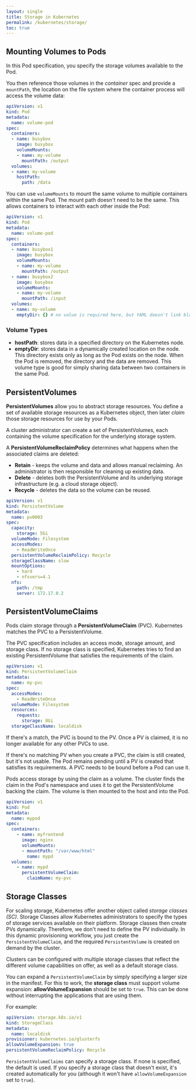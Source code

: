 ```yaml
---
layout: single
title: Storage in Kubernetes
permalink: /kubernetes/storage/
toc: true
---
```


## Mounting Volumes to Pods

In this Pod specification, you specify the storage volumes available to the Pod. 

You then reference those volumes in the *container* spec and provide a `mountPath`, the location on the file system where the container process will access the volume data:

``` yaml
apiVersion: v1
kind: Pod
metadata:
  name: volume-pod
spec:
  containers:
  - name: busybox
    image: busybox
    volumeMounts:
    - name: my-volume
      mountPath: /output
  volumes:
  - name: my-volume
    hostPath:
      path: /data
```

You can use `volumeMounts` to mount the same volume to multiple containers within the same Pod. The mount path doesn't need to be the same. This allows containers to interact with each other inside the Pod:

``` yaml
apiVersion: v1
kind: Pod
metadata:
  name: volume-pod
spec:
  containers:
  - name: busybox1
    image: busybox
    volumeMounts:
    - name: my-volume
      mountPath: /output
  - name: busybox2
    image: busybox
    volumeMounts:
    - name: my-volume
      mountPath: /input
  volumes:
  - name: my-volume
    emptyDir: {} # no value is required here, but YAML doesn't link blanks.
```

### Volume Types

- **hostPath**: stores data in a specified directory on the Kubernetes node.
- **emptyDir**: stores data in a dynamically created location on the node. This directory exists only as long as the Pod exists on the node. When the Pod is removed, the directory and the data are removed. This volume type is good for simply sharing data between two containers in the same Pod.


## PersistentVolumes

**PersistentVolumes** allow you to abstract storage resources. You define a set of available storage resources as a Kubernetes object, then later *claim* those storage resources for use by your Pods.

A cluster administrator can create a set of PersistentVolumes, each containing the volume specification for the underlying storage system.

A **PersistentVolumeReclaimPolicy** determines what happens when the associated claims are deleted:

- **Retain** - keeps the volume and data and allows manual reclaiming. An administrator is then responsible for cleaning up existing data.
- **Delete** - deletes both the PersistentVolume and its underlying storage infrastructure (e.g. a cloud storage object).
- **Recycle** - deletes the data so the volume can be reused.

``` yaml
apiVersion: v1
kind: PersistentVolume
metadata:
  name: pv0003
spec:
  capacity:
    storage: 5Gi
  volumeMode: Filesystem
  accessModes:
    - ReadWriteOnce
  persistentVolumeReclaimPolicy: Recycle
  storageClassName: slow
  mountOptions:
    - hard
    - nfsvers=4.1
  nfs:
    path: /tmp
    server: 172.17.0.2
```

## PersistentVolumeClaims

Pods claim storage through a **PersistentVolumeClaim** (PVC). Kubernetes matches the PVC to a PersistentVolume.

The PVC specification includes an access mode, storage amount, and storage class. If no storage class is specified, Kubernetes tries to find an existing PersistentVolume that satisfies the requirements of the claim.

``` yaml
apiVersion: v1
kind: PersistentVolumeClaim
metadata:
  name: my-pvc
spec:
  accessModes:
    - ReadWriteOnce
  volumeMode: Filesystem
  resources:
    requests:
      storage: 8Gi
  storageClassName: localdisk
```

If there's a match, the PVC is bound to the PV. Once a PV is claimed, it is no longer available for any other PVCs to use.

If there's no matching PV when you create a PVC, the claim is still created, but it's not usable. The Pod remains pending until a PV is created that satisfies its requirements. A PVC needs to be bound before a Pod can use it.

Pods access storage by using the claim as a volume. The cluster finds the claim in the Pod's namespace and uses it to get the PersistentVolume backing the claim. The volume is then mounted to the host and into the Pod.

``` yaml
apiVersion: v1
kind: Pod
metadata:
  name: mypod
spec:
  containers:
    - name: myfrontend
      image: nginx
      volumeMounts:
      - mountPath: "/var/www/html"
        name: mypd
  volumes:
    - name: mypd
      persistentVolumeClaim:
        claimName: my-pvc
```


## Storage Classes

For scaling storage, Kubernetes offer another object called *storage classes (SC)*. Storage Classes allow Kubernetes administrators to specify the types of storage services available on their platform. Storage classes then create PVs dynamically. Therefore, we don't need to define the PV individually. In this dynamic provisioning workflow, you just create the `PersistentVolumeClaim`, and the required `PersistentVolume` is created on demand by the cluster.

Clusters can be configured with multiple storage classes that reflect the different volume capabilities on offer, as well as a default storage class.

You can expand a `PersistentVolumeClaim` by simply specifying a larger size in the manifest. For this to work, the **storage class** must support volume expansion: **allowVolumeExpansion** should be set to `true`. This can be done without interrupting the applications that are using them.

For example:

``` yaml
apiVersion: storage.k8s.io/v1
kind: StorageClass
metadata:
  name: localdisk
provisioner: kubernetes.io/glusterfs
allowVolumeExpansion: true
persistentVolumeReclaimPolicy: Recycle

```

`PersistentVolumeClaims` can specify a storage class. If none is specified, the default is used. If you specify a storage class that doesn't exist, it's created automatically for you (although it won't have `allowVolumeExpansion` set to `true`).